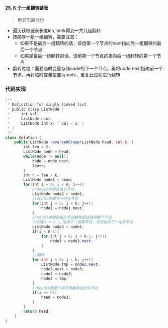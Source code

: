 #### [25. K 个一组翻转链表](https://leetcode-cn.com/problems/reverse-nodes-in-k-group/)

> 解题思路分析

- 遍历获取链表长度len,len/k得到一共几组翻转
- 按顺序一组一组翻转，需要注意：
  - 如果不是最后一组翻转的话，该组第一个节点的next指向后一组翻转的最后一个节点
  - 如果是最后一组翻转的话，该组第一个节点的指向后一组翻转的第一个节点
- 翻转过程：需要临时变量存储node的下一个节点，再将node.next指向前一个节点，再将临时变量设置为node，重复此过程进行翻转

### 代码实现


~~~java
/**
 * Definition for singly-linked list.
 * public class ListNode {
 *     int val;
 *     ListNode next;
 *     ListNode(int x) { val = x; }
 * }
 */
class Solution {
    public ListNode reverseKGroup(ListNode head, int k) {
        int len = 0;
        ListNode node = head;
        while(node != null){
            node = node.next;
            len++;
        }
        int n = len / k;
        ListNode node1 = head;
        for(int i = 0; i < n; i++){
            //node2存储该组头节点
            ListNode node2 = node1;
            //node1存储下一组头节点
            for(int j = 0; j < k; j++){
                node1 = node1.next;
            }
            //node3存储该组头节点翻转后该指向哪个节点
            //如果i < n-1,指向下一组尾节点，否则指向下一组头节点
            ListNode node3 = node1;
            if(i < n-1){
                for(int j = 0; j < k-1; j++){
                    node3 = node3.next;
                }
            }
            //翻转
            for(int j = 0; j < k; j++){
                ListNode tmp = node2.next;
                node2.next = node3;
                node3 = node2;
                node2 = tmp;
            }
            //head存储整个字符串翻转后的头节点
            if(i == 0){
                head = node3;
            }
        }
        return head;
    }
}
~~~

